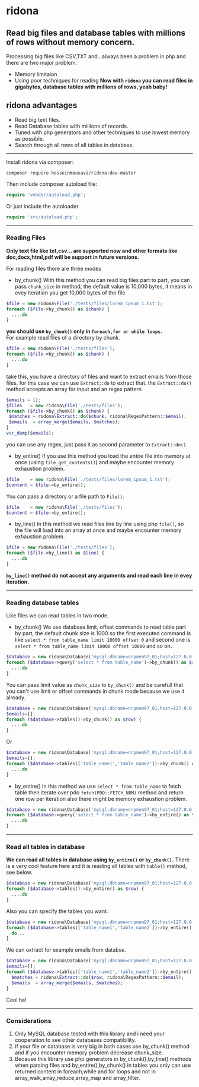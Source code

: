 # ridona
## Read big files and database tables with millions of rows without memory concern.
Processing big files like CSV,TXT and...always been a problem in php and there are two major problem.
* Memory limitaion
* Using poor techniques for reading 
**Now with `ridona` you can read files in gigabytes, database tables with millions of rows, yeah baby!** 
## ridona advantages
* Read big text files.
* Read Database tables with millions of records.
* Tuned with php generators and other techniques to use lowest memory as possible.
* Search through all rows of all tables in database.
---
Install ridona via composer:
```
composer require hosseinmousavi/ridona:dev-master
```
Then include composer autoload file:
```php
require 'vendor/autoload.php';
```
Or just include the autoloader
```php
require 'src/autoload.php';
```
---
### Reading Files
**Only text file like txt,csv... are supported now and other formats like doc,docx,html,pdf will be support in future versions.**


For reading files there are three modes
* by_chunk()
  With this method you can read big files part to part, you can pass `chunk_size` in method, the default value is 10,000 bytes, it means in evey iteration you get 10,000 bytes of the file
```php
$file = new ridona\File('./tests/files/lorem_ipsum_1.txt');
foreach ($file->by_chunk() as $chunk) {
  ....do
}
```
**you should use `by_chunk()` only in `foreach,for or while loops`.<br>**
For example read files of a directory by chunk.
```php
$file = new ridona\File('./tests/files');
foreach ($file->by_chunk() as $chunk) {
  ....do
}
```
take this, you have a directory of files and want to extract emails from those files, for this case we can use `Extract::do` to extract that. the `Extract::do()` method accepts an array for input and an regex pattern
 ```php
$emails = [];
$files   = new ridona\File('./tests/files');
foreach ($file->by_chunk() as $chunk) {
  $matches = ridona\Extract::do($chunk, ridona\RegexPattern::$email);
  $emails  = array_merge($emails, $matches);
}
var_dump($emails);
```
you can use any regex, just pass it as second parameter to `Extract::do()`.
* by_entire()
  If you use this method you load the entire file into memory at once (using `file_get_contents()`) and maybe encounter memory exhaustion problem.
 ```php
$file    = new ridona\File('./tests/files/lorem_ipsum_1.txt');
$content = $file->by_entire();
```
You can pass a directory or a file path to `File()`.
 ```php
$file    = new ridona\File('./tests/files');
$content = $file->by_entire();
```
* by_line()
  In this method we read files line by line using php `file()`, so the file will load into an array at once and maybe encounter memory exhaustion problem.
```php
$file = new ridona\File('./tests/files');
foreach ($file->by_line() as $line) {
  ....do
}
```
**`by_line()` method do not accept any arguments and read each line in evey iteration.**

---
### Reading database tables
Like files we can read tables in two mode.
* by_chunk()
  We use database limit, offset commands to read table part by part, the default chunk size is 1000 so
  the first executed command is like `select * from table_name limit 10000 offset 0` and second one is
  `select * from table_name limit 10000 offset 10000` and so on.
```php
$database = new ridona\Database('mysql:dbname=nrpmem97_01;host=127.0.0.1', 'root', '', 'nrpmem97_01');
foreach ($database->query('select * from table_name')->by_chunk() as $row) {
  ....do
}
```
You can pass limit value as `chunk_size` to `by_chunk()` and be carefull that you can't use limit or offset commands in chunk mode because we use it already.
```php
$database = new ridona\Database('mysql:dbname=nrpmem97_01;host=127.0.0.1', 'root', '', 'nrpmem97_01');
$emails=[];
foreach ($database->tables()->by_chunk() as $row) {
  ....do
}
```
Or
```php
$database = new ridona\Database('mysql:dbname=nrpmem97_01;host=127.0.0.1', 'root', '', 'nrpmem97_01');
$emails=[];
foreach ($database->tables(['table_name1','table_name2'])->by_chunk() as $row) {
  ....do
}
```
* by_entire()
  In this method we use `select * from table_name` to fetch table then iterate over pdo `fetch(PDO::FETCH_NUM)` method and return one row per iteration also there might be memory exhaustion problem.
```php
$database = new ridona\Database('mysql:dbname=nrpmem97_01;host=127.0.0.1', 'root', '');
foreach ($database->query('select * from table_name')->by_entire() as $row) {
  ....do
}
```
---
### Read all tables in database
**We can read all tables in database using `by_entire()` or `by_chunk()`.**
There is a very cool feature here and it is reading all tables with `table()` method, see below.
```php
$database = new ridona\Database('mysql:dbname=nrpmem97_01;host=127.0.0.1', 'root', '', 'nrpmem97_01');
foreach ($database->tables()->by_entire() as $row) {
  ....do
}
```
Also you can specify the tables you want.
```php
$database = new ridona\Database('mysql:dbname=nrpmem97_01;host=127.0.0.1', 'root', '', 'nrpmem97_01');
foreach ($database->tables(['table_name1','table_name2'])->by_entire() as $row) {
  do...
}
```
We can extract for example emails from databse.
```php
$database = new ridona\Database('mysql:dbname=nrpmem97_01;host=127.0.0.1', 'root', '', 'nrpmem97_01');
$emails=[];
foreach ($database->tables(['table_name1','table_name2'])->by_entire() as $row) {
  $matches = ridona\Extract::do($row, ridona\RegexPattern::$email);
  $emails  = array_merge($emails, $matches);
}
```
Cool ha!

---
### Considerations
1. Only MySQL database tested with this library and i need your cooperation to see other databases compatibility.<br>
2. if your file or database is very big in both cases use by_chunk() method and if you encounter memory problem decrease chunk_size.<br>
3. Because this library use php generators in by_chunk(),by_line() methods when parsing files and by_entire(),by_chunk() in tables you only can use returned content in foreach,while and for loops and not in array_walk,array_reduce,array_map and array_filter.<br>

